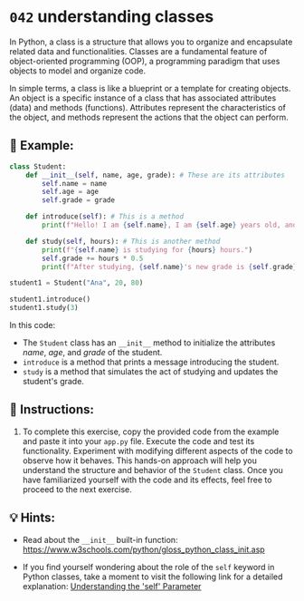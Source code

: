 # `042` understanding classes

In Python, a class is a structure that allows you to organize and encapsulate related data and functionalities. Classes are a fundamental feature of object-oriented programming (OOP), a programming paradigm that uses objects to model and organize code.

In simple terms, a class is like a blueprint or a template for creating objects. An object is a specific instance of a class that has associated attributes (data) and methods (functions). Attributes represent the characteristics of the object, and methods represent the actions that the object can perform.

## 📎 Example:

```py
class Student:
    def __init__(self, name, age, grade): # These are its attributes
        self.name = name
        self.age = age
        self.grade = grade

    def introduce(self): # This is a method
        print(f"Hello! I am {self.name}, I am {self.age} years old, and my current grade is {self.grade}.")

    def study(self, hours): # This is another method
        print(f"{self.name} is studying for {hours} hours.")
        self.grade += hours * 0.5
        print(f"After studying, {self.name}'s new grade is {self.grade}.")

student1 = Student("Ana", 20, 80)

student1.introduce()
student1.study(3)
```

In this code: 

+ The `Student` class has an `__init__` method to initialize the attributes *name*, *age*, and *grade* of the student.
+ `introduce` is a method that prints a message introducing the student.
+ `study` is a method that simulates the act of studying and updates the student's grade.

## 📝 Instructions:

1. To complete this exercise, copy the provided code from the example and paste it into your `app.py` file. Execute the code and test its functionality. Experiment with modifying different aspects of the code to observe how it behaves. This hands-on approach will help you understand the structure and behavior of the `Student` class. Once you have familiarized yourself with the code and its effects, feel free to proceed to the next exercise.

## 💡 Hints:

+ Read about the `__init__` built-in function: https://www.w3schools.com/python/gloss_python_class_init.asp

+ If you find yourself wondering about the role of the `self` keyword in Python classes, take a moment to visit the following link for a detailed explanation: [Understanding the 'self' Parameter](https://www.geeksforgeeks.org/self-in-python-class/)